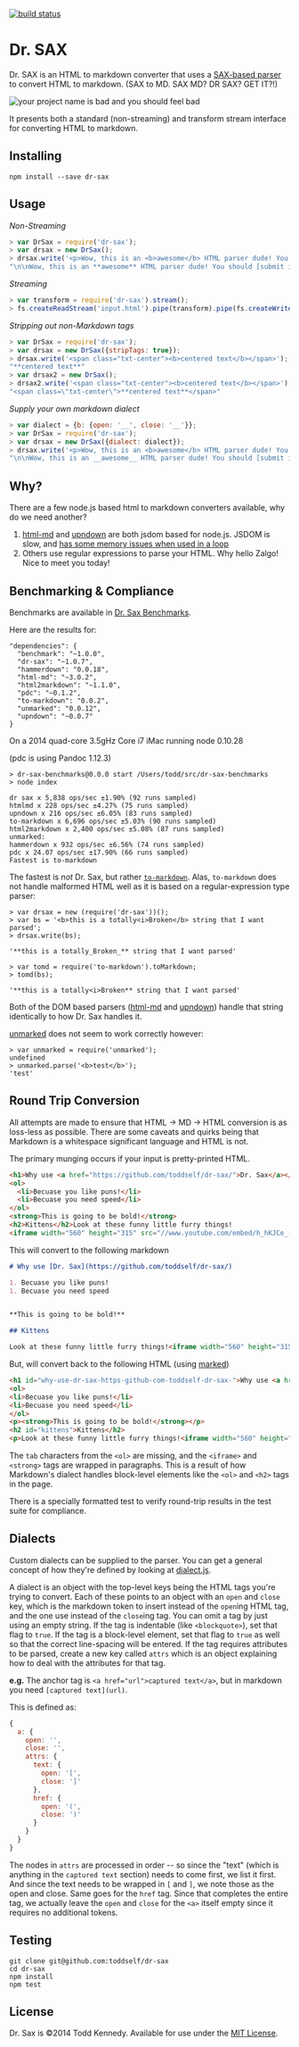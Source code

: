 [![build status](https://secure.travis-ci.org/toddself/dr-sax.png)](http://travis-ci.org/toddself/dr-sax)

# Dr. SAX

Dr. SAX is an HTML to markdown converter that uses a [SAX-based parser](http://github.com/fb55/htmlparser2) to convert HTML to markdown. (SAX to MD.  SAX MD? DR SAX? GET IT?!)

![your project name is bad and you should feel bad](http://i.imgur.com/qgxiLco.png)

It presents both a standard (non-streaming) and transform stream interface for converting HTML to markdown.

## Installing

`npm install --save dr-sax`

## Usage

_Non-Streaming_

```javascript
> var DrSax = require('dr-sax');
> var drsax = new DrSax();
> drsax.write('<p>Wow, this is an <b>awesome</b> HTML parser dude! You should <a href="http://yahoo.com">submit it to yahoo!</a>');
"\n\nWow, this is an **awesome** HTML parser dude! You should [submit it to yahoo!](http://yahoo.com)\n\n"
```

_Streaming_

```javascript
> var transform = require('dr-sax').stream();
> fs.createReadStream('input.html').pipe(transform).pipe(fs.createWriteStream('output.md'));
```

_Stripping out non-Markdown tags_

```javascript
> var DrSax = require('dr-sax');
> var drsax = new DrSax({stripTags: true});
> drsax.write('<span class="txt-center"><b>centered text</b></span>');
"**centered text**"
> var drsax2 = new DrSax();
> drsax2.write('<span class="txt-center"><b>centered text</b></span>');
"<span class=\"txt-center\">**centered text**</span>"
```

_Supply your own markdown dialect_

```javascript
> var dialect = {b: {open: '__', close: '__'}};
> var DrSax = require('dr-sax');
> var drsax = new DrSax({dialect: dialect});
> drsax.write('<p>Wow, this is an <b>awesome</b> HTML parser dude! You should <a href="http://yahoo.com">submit it to yahoo!</a>');
"\n\nWow, this is an __awesome__ HTML parser dude! You should [submit it to yahoo!](http://yahoo.com)\n\n"
```

## Why?
There are a few node.js based html to markdown converters available, why do we need another?

1. [html-md](https://github.com/neocotic/html.md) and [upndown](https://github.com/netgusto/upndown) are both jsdom based for node.js. JSDOM is slow, and [has some memory issues when used in a loop](https://github.com/neocotic/html.md/pull/43)
2. Others use regular expressions to parse your HTML. Why hello Zalgo! Nice to meet you today!

## Benchmarking & Compliance

Benchmarks are available in [Dr. Sax Benchmarks](https://github.com/toddself/dr-sax-benchmarks).

Here are the results for:

```
"dependencies": {
  "benchmark": "~1.0.0",
  "dr-sax": "~1.0.7",
  "hammerdown": "0.0.18",
  "html-md": "~3.0.2",
  "html2markdown": "~1.1.0",
  "pdc": "~0.1.2",
  "to-markdown": "0.0.2",
  "unmarked": "0.0.12",
  "upndown": "~0.0.7"
}
```

On a 2014 quad-core 3.5gHz Core i7 iMac running node 0.10.28

(pdc is using Pandoc 1.12.3)

```
> dr-sax-benchmarks@0.0.0 start /Users/todd/src/dr-sax-benchmarks
> node index

dr sax x 5,838 ops/sec ±1.90% (92 runs sampled)
htmlmd x 228 ops/sec ±4.27% (75 runs sampled)
upndown x 216 ops/sec ±6.05% (83 runs sampled)
to-markdown x 6,696 ops/sec ±5.03% (90 runs sampled)
html2markdown x 2,400 ops/sec ±5.08% (87 runs sampled)
unmarked:
hammerdown x 932 ops/sec ±6.56% (74 runs sampled)
pdc x 24.07 ops/sec ±17.90% (66 runs sampled)
Fastest is to-markdown
```

The fastest is *not* Dr. Sax, but rather [`to-markdown`](https://github.com/domchristie/to-markdown). Alas, `to-markdown` does not handle malformed HTML well as it is based on a regular-expression type parser:

```
> var drsax = new (require('dr-sax'))();
> var bs = '<b>this is a totally<i>Broken</b> string that I want parsed';
> drsax.write(bs);

'**this is a totally_Broken_** string that I want parsed'

> var tomd = require('to-markdown').toMarkdown;
> tomd(bs);

'**this is a totally<i>Broken** string that I want parsed'
```

Both of the DOM based parsers ([html-md](https://github.com/neocotic/html.md) and [upndown](https://github.com/netgusto/upndown/)) handle that string identically to how Dr. Sax handles it.  

[unmarked](https://github.com/tcr/unmarked) does not seem to work correctly however:

```
> var unmarked = require('unmarked');
undefined
> unmarked.parse('<b>test</b>');
'test'
```

## Round Trip Conversion

All attempts are made to ensure that HTML -> MD -> HTML conversion is as loss-less as possible.  There are some caveats and quirks being that Markdown is a whitespace significant language and HTML is not. 

The primary munging occurs if your input is pretty-printed HTML.

```html
<h1>Why use <a href="https://github.com/toddself/dr-sax/">Dr. Sax</a></h1>
<ol>
  <li>Becuase you like puns!</li>
  <li>Becuase you need speed</li>
</ol>
<strong>This is going to be bold!</strong>
<h2>Kittens</h2>Look at these funny little furry things!
<iframe width="560" height="315" src="//www.youtube.com/embed/h_hKJCe_-sI" frameborder="0" allowfullscreen></iframe>
```

This will convert to the following markdown

```markdown
# Why use [Dr. Sax](https://github.com/toddself/dr-sax/)

1. Becuase you like puns!
1. Becuase you need speed


**This is going to be bold!**

## Kittens

Look at these funny little furry things!<iframe width="560" height="315" src="//www.youtube.com/embed/h<em>hKJCe</em>-sI" frameborder="0" allowfullscreen=""></iframe>
```

But, will convert back to the following HTML (using [marked](https://github.com/chjj/marked))

```html
<h1 id="why-use-dr-sax-https-github-com-toddself-dr-sax-">Why use <a href="https://github.com/toddself/dr-sax/">Dr. Sax</a></h1>
<ol>
<li>Becuase you like puns!</li>
<li>Becuase you need speed</li>
</ol>
<p><strong>This is going to be bold!</strong></p>
<h2 id="kittens">Kittens</h2>
<p>Look at these funny little furry things!<iframe width="560" height="315" src="//www.youtube.com/embed/h_hKJCe_-sI" frameborder="0" allowfullscreen=""></iframe></p>
```

The `tab` characters from the `<ol>` are missing, and the `<iframe>` and `<strong>` tags are wrapped in paragraphs.  This is a result of how Markdown's dialect handles block-level elements like the `<ol>` and `<h2>` tags in the page.

There is a specially formatted test to verify round-trip results in the test suite for compliance.

## Dialects
Custom dialects can be supplied to the parser. You can get a general concept of how they're defined by looking at [dialect.js](dialect.js).

A dialect is an object with the top-level keys being the HTML tags you're trying to convert. Each of these points to an object with an `open` and `close` key, which is the markdown token to insert instead of the `open`ing HTML tag, and the one use instead of the `close`ing tag. You can omit a tag by just using an empty string. If the tag is indentable (like `<blockquote>`), set that flag to `true`. If the tag is a block-level element, set that flag to `true` as well so that the correct line-spacing will be entered.  If the tag requires attributes to be parsed, create a new key called `attrs` which is an object explaining how to deal with the attributes for that tag.

**e.g.**
The anchor tag is `<a href="url">captured text</a>`, but in markdown you need `[captured text](url)`.

This is defined as:

```javascript
{
  a: {
    open: '',
    close: '',
    attrs: {
      text: {
        open: '[',
        close: ']'
      },
      href: {
        open: '(',
        close: ')'
      }
    }
  }
}
```

The nodes in `attrs` are processed in order -- so since the "text" (which is anything in the `captured text` section) needs to come first, we list it first. And since the text needs to be wrapped in `[` and `]`, we note those as the open and close.  Same goes for the `href` tag. Since that completes the entire tag, we actually leave the `open` and `close` for the `<a>` itself empty since it requires no additional tokens.

## Testing

```
git clone git@github.com:toddself/dr-sax
cd dr-sax
npm install
npm test
```

## License
Dr. Sax is ©2014 Todd Kennedy. Available for use under the [MIT License](LICENSE).
